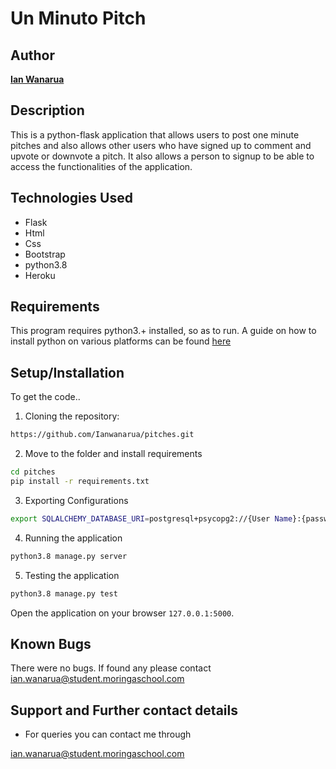 # Un Minuto Pitch

## Author

[**Ian Wanarua**]()

## Description

This is a python-flask application that allows users to post one minute pitches and also allows other users who have signed up to comment and upvote or downvote a pitch. It also allows a person to signup to be able to access the functionalities of the application.

## Technologies Used

* Flask
* Html
* Css
* Bootstrap
* python3.8
* Heroku

## Requirements

This program requires python3.+ installed, so as to run. A guide on how to install python on various platforms can be found [here](https://www.python.org/)

## Setup/Installation

To get the code..

1. Cloning the repository:
  ```bash
  https://github.com/Ianwanarua/pitches.git
  ```
2. Move to the folder and install requirements
  ```bash
  cd pitches
  pip install -r requirements.txt
  ```
3. Exporting Configurations
  ```bash
  export SQLALCHEMY_DATABASE_URI=postgresql+psycopg2://{User Name}:{password}@localhost/{database name}
  ```
4. Running the application
  ```bash
  python3.8 manage.py server
  ```
5. Testing the application
  ```bash
  python3.8 manage.py test
  ```
Open the application on your browser `127.0.0.1:5000`.


## Known Bugs

There were no bugs. If found any please contact [ian.wanarua@student.moringaschool.com](ian.wanarua@student.moringaschool.com)

## Support and Further contact details

* For queries you can contact me through

ian.wanarua@student.moringaschool.com